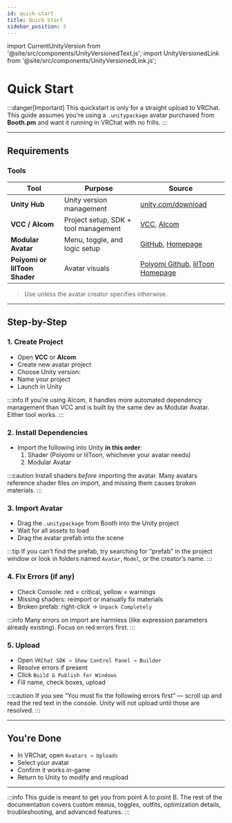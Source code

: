 ```yaml
---
id: quick-start
title: Quick Start
sidebar_position: 3
---
```

import CurrentUnityVersion from '@site/src/components/UnityVersionedText.js';
import UnityVersionedLink from '@site/src/components/UnityVersionedLink.js';

# Quick Start

:::danger[Important]
This quickstart is only for a straight upload to VRChat.\
This guide assumes you're using a `.unitypackage` avatar purchased from **Booth.pm** and want it running in VRChat with no frills.
:::


---

## Requirements

### Tools

| Tool            | Purpose                              | Source                                      |
|-----------------|--------------------------------------|---------------------------------------------|
| **Unity Hub**   | Unity version management             | [unity.com/download](https://unity.com/download) |
| **VCC / Alcom** | Project setup, SDK + tool management | [VCC](https://vrchat.com/home/download), [Alcom](https://github.com/bdunderscore/alcom) |
| **Modular Avatar** | Menu, toggle, and logic setup     | [GitHub](https://github.com/bdunderscore/modular-avatar), [Homepage](https://modular-avatar.nadena.dev/) |
| **Poiyomi or lilToon Shader** | Avatar visuals               | [Poiyomi Github](https://poiyomi.github.io/vpm/), [lilToon Homepage](https://lilxyzw.github.io/lilToon/)     |

> Use <UnityVersionedLink versionKey="patch" url="https://unity.com/releases/editor/whats-new/<VERSION>"><CurrentUnityVersion/></UnityVersionedLink> unless the avatar creator specifies otherwise.


---

## Step-by-Step

### 1. Create Project

- Open **VCC** or **Alcom**
- Create new avatar project
- Choose Unity version: <CurrentUnityVersion/>
- Name your project
- Launch in Unity

:::info
If you're using Alcom, it handles more automated dependency management than VCC and is built by the same dev as Modular Avatar. Either tool works.
:::

### 2. Install Dependencies

- Import the following into Unity **in this order**:
  1. Shader (Poiyomi or lilToon, whichever your avatar needs)
  2. Modular Avatar

:::caution
Install shaders *before* importing the avatar. Many avatars reference shader files on import, and missing them causes broken materials.
:::

### 3. Import Avatar

- Drag the `.unitypackage` from Booth into the Unity project
- Wait for all assets to load  
- Drag the avatar prefab into the scene

:::tip
If you can’t find the prefab, try searching for "prefab" in the project window or look in folders named `Avatar`, `Model`, or the creator’s name.
:::

### 4. Fix Errors (if any)

- Check Console: red = critical, yellow = warnings  
- Missing shaders: reimport or manually fix materials  
- Broken prefab: right-click → `Unpack Completely`

:::info
Many errors on import are harmless (like expression parameters already existing). Focus on red errors first.
:::

### 5. Upload

- Open `VRChat SDK → Show Control Panel → Builder`  
- Resolve errors if present  
- Click `Build & Publish for Windows`  
- Fill name, check boxes, upload

:::caution
If you see “You must fix the following errors first” — scroll up and read the red text in the console. Unity will not upload until those are resolved.
:::

---

## You're Done

- In VRChat, open `Avatars → Uploads`  
- Select your avatar  
- Confirm it works in-game  
- Return to Unity to modify and reupload

---

:::info
This guide is meant to get you from point A to point B. The rest of the documentation covers custom menus, toggles, outfits, optimization details, troubleshooting, and advanced features.
:::
